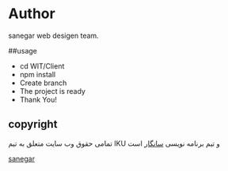 # Author

sanegar web desigen team.

##usage
- cd WIT/Client
- npm install
- Create branch
- The project is ready
- Thank You!

## copyright

تمامی حقوق وب سایت متعلق به تیم IKU و تیم برنامه نویسی [سانگار](https://sanegar.ir) است 

[sanegar](https://sanegar.ir)
